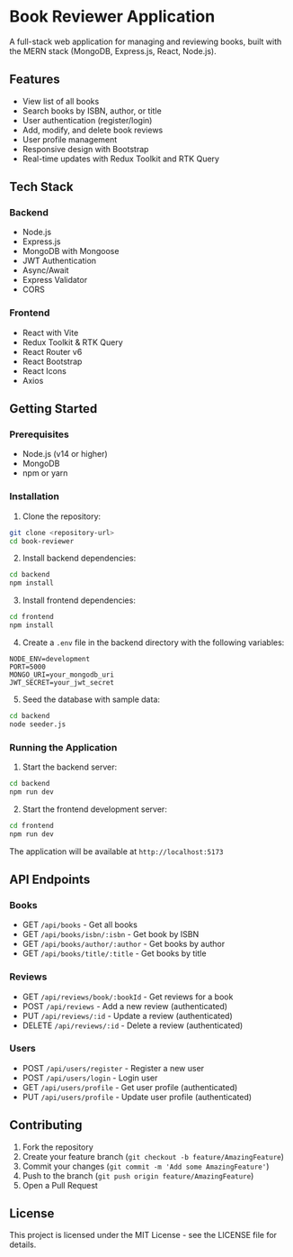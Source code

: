 # Book Reviewer Application

A full-stack web application for managing and reviewing books, built with the MERN stack (MongoDB, Express.js, React, Node.js).

## Features

- View list of all books
- Search books by ISBN, author, or title
- User authentication (register/login)
- Add, modify, and delete book reviews
- User profile management
- Responsive design with Bootstrap
- Real-time updates with Redux Toolkit and RTK Query

## Tech Stack

### Backend
- Node.js
- Express.js
- MongoDB with Mongoose
- JWT Authentication
- Async/Await
- Express Validator
- CORS

### Frontend
- React with Vite
- Redux Toolkit & RTK Query
- React Router v6
- React Bootstrap
- React Icons
- Axios

## Getting Started

### Prerequisites
- Node.js (v14 or higher)
- MongoDB
- npm or yarn

### Installation

1. Clone the repository:
```bash
git clone <repository-url>
cd book-reviewer
```

2. Install backend dependencies:
```bash
cd backend
npm install
```

3. Install frontend dependencies:
```bash
cd frontend
npm install
```

4. Create a `.env` file in the backend directory with the following variables:
```
NODE_ENV=development
PORT=5000
MONGO_URI=your_mongodb_uri
JWT_SECRET=your_jwt_secret
```

5. Seed the database with sample data:
```bash
cd backend
node seeder.js
```

### Running the Application

1. Start the backend server:
```bash
cd backend
npm run dev
```

2. Start the frontend development server:
```bash
cd frontend
npm run dev
```

The application will be available at `http://localhost:5173`

## API Endpoints

### Books
- GET `/api/books` - Get all books
- GET `/api/books/isbn/:isbn` - Get book by ISBN
- GET `/api/books/author/:author` - Get books by author
- GET `/api/books/title/:title` - Get books by title

### Reviews
- GET `/api/reviews/book/:bookId` - Get reviews for a book
- POST `/api/reviews` - Add a new review (authenticated)
- PUT `/api/reviews/:id` - Update a review (authenticated)
- DELETE `/api/reviews/:id` - Delete a review (authenticated)

### Users
- POST `/api/users/register` - Register a new user
- POST `/api/users/login` - Login user
- GET `/api/users/profile` - Get user profile (authenticated)
- PUT `/api/users/profile` - Update user profile (authenticated)

## Contributing

1. Fork the repository
2. Create your feature branch (`git checkout -b feature/AmazingFeature`)
3. Commit your changes (`git commit -m 'Add some AmazingFeature'`)
4. Push to the branch (`git push origin feature/AmazingFeature`)
5. Open a Pull Request

## License

This project is licensed under the MIT License - see the LICENSE file for details. 